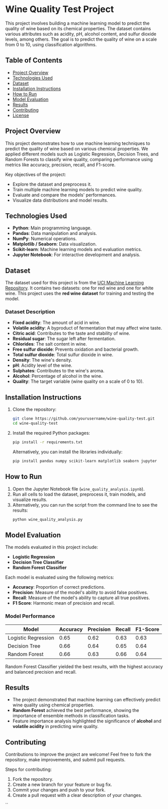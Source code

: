 


# Wine Quality Test Project

This project involves building a machine learning model to predict the quality of wine based on its chemical properties. The dataset contains various attributes such as acidity, pH, alcohol content, and sulfur dioxide levels, among others. The goal is to predict the quality of wine on a scale from 0 to 10, using classification algorithms.

## Table of Contents
- [Project Overview](#project-overview)
- [Technologies Used](#technologies-used)
- [Dataset](#dataset)
- [Installation Instructions](#installation-instructions)
- [How to Run](#how-to-run)
- [Model Evaluation](#model-evaluation)
- [Results](#results)
- [Contributing](#contributing)
- [License](#license)

## Project Overview

This project demonstrates how to use machine learning techniques to predict the quality of wine based on various chemical properties. We applied different models such as Logistic Regression, Decision Trees, and Random Forests to classify wine quality, comparing performance using metrics like accuracy, precision, recall, and F1-score.

Key objectives of the project:
- Explore the dataset and preprocess it.
- Train multiple machine learning models to predict wine quality.
- Evaluate and compare the models' performances.
- Visualize data distributions and model results.

## Technologies Used

- **Python**: Main programming language.
- **Pandas**: Data manipulation and analysis.
- **NumPy**: Numerical operations.
- **Matplotlib / Seaborn**: Data visualization.
- **Scikit-learn**: Machine learning models and evaluation metrics.
- **Jupyter Notebook**: For interactive development and analysis.

## Dataset

The dataset used for this project is from the [UCI Machine Learning Repository](https://archive.ics.uci.edu/ml/datasets/wine+quality). It contains two datasets: one for red wine and one for white wine. This project uses the **red wine dataset** for training and testing the model.

### Dataset Description

- **Fixed acidity**: The amount of acid in wine.
- **Volatile acidity**: A byproduct of fermentation that may affect wine taste.
- **Citric acid**: Contributes to the taste and stability of wine.
- **Residual sugar**: The sugar left after fermentation.
- **Chlorides**: The salt content in wine.
- **Free sulfur dioxide**: Prevents oxidation and bacterial growth.
- **Total sulfur dioxide**: Total sulfur dioxide in wine.
- **Density**: The wine's density.
- **pH**: Acidity level of the wine.
- **Sulphates**: Contributes to the wine's aroma.
- **Alcohol**: Percentage of alcohol in the wine.
- **Quality**: The target variable (wine quality on a scale of 0 to 10).

## Installation Instructions

1. Clone the repository:
   ```bash
   git clone https://github.com/yourusername/wine-quality-test.git
   cd wine-quality-test
   ```

2. Install the required Python packages:
   ```bash
   pip install -r requirements.txt
   ```

   Alternatively, you can install the libraries individually:
   ```bash
   pip install pandas numpy scikit-learn matplotlib seaborn jupyter
   ```

## How to Run

1. Open the Jupyter Notebook file (`wine_quality_analysis.ipynb`).
2. Run all cells to load the dataset, preprocess it, train models, and visualize results.
3. Alternatively, you can run the script from the command line to see the results:
   ```bash
   python wine_quality_analysis.py
   ```

## Model Evaluation

The models evaluated in this project include:
- **Logistic Regression**
- **Decision Tree Classifier**
- **Random Forest Classifier**

Each model is evaluated using the following metrics:
- **Accuracy**: Proportion of correct predictions.
- **Precision**: Measure of the model's ability to avoid false positives.
- **Recall**: Measure of the model's ability to capture all true positives.
- **F1 Score**: Harmonic mean of precision and recall.

### Model Performance

| Model                | Accuracy | Precision | Recall | F1-Score |
|----------------------|----------|-----------|--------|----------|
| Logistic Regression   | 0.65     | 0.62      | 0.63   | 0.63     |
| Decision Tree         | 0.66     | 0.64      | 0.65   | 0.64     |
| Random Forest         | 0.66     | 0.63      | 0.66   | 0.64     |

Random Forest Classifier yielded the best results, with the highest accuracy and balanced precision and recall.

## Results

- The project demonstrated that machine learning can effectively predict wine quality using chemical properties.
- **Random Forest** achieved the best performance, showing the importance of ensemble methods in classification tasks.
- Feature importance analysis highlighted the significance of **alcohol** and **volatile acidity** in predicting wine quality.

## Contributing

Contributions to improve the project are welcome! Feel free to fork the repository, make improvements, and submit pull requests.

Steps for contributing:
1. Fork the repository.
2. Create a new branch for your feature or bug fix.
3. Commit your changes and push to your fork.
4. Create a pull request with a clear description of your changes.


``
